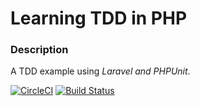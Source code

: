 # Learning TDD in PHP

### Description

A TDD example using *Laravel and PHPUnit*.

[![CircleCI](https://circleci.com/gh/jcmlumacad/learning-tdd-php/tree/master.svg?style=svg)](https://circleci.com/gh/jcmlumacad/learning-tdd-php/tree/master)
[![Build Status](https://travis-ci.org/jcmlumacad/learning-tdd-php.svg?branch=master)](https://travis-ci.org/jcmlumacad/learning-tdd-php)